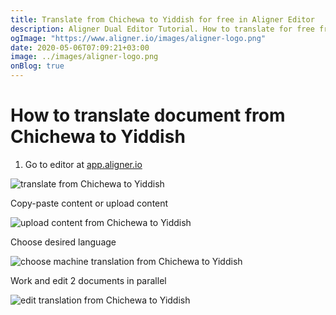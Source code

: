 ```yaml
---
title: Translate from Chichewa to Yiddish for free in Aligner Editor
description: Aligner Dual Editor Tutorial. How to translate for free from Chichewa to Yiddish. Aligner is multilingual document management platform. 
ogImage: "https://www.aligner.io/images/aligner-logo.png"
date: 2020-05-06T07:09:21+03:00
image: ../images/aligner-logo.png
onBlog: true
---
```


# How to translate document from Chichewa to Yiddish

1. Go to editor at [app.aligner.io](https://app.aligner.io "Aligner App web page")

![translate from Chichewa to Yiddish](../aligner-blank-editor.png "translate from Chichewa to Yiddish")

Copy-paste content or upload content

![upload content from Chichewa to Yiddish](../aligner-uploaded-document.png "upload content from Chichewa to Yiddish")

Choose desired language

![choose machine translation from Chichewa to Yiddish](../aligner-language-dropdown.png "choose machine translation from Chichewa to Yiddish")

Work and edit 2 documents in parallel

![edit translation from Chichewa to Yiddish](../aligner-double-sitded-editor.png "edit translation from Chichewa to Yiddish")

